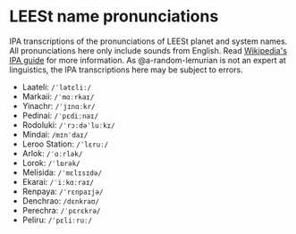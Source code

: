 # LEESt name pronunciations

IPA transcriptions of the pronunciations of LEESt planet and system names. All pronunciations here only include sounds from English. Read [Wikipedia's IPA guide](https://en.wikipedia.org/wiki/Help:IPA/English) for more information. As @a-random-lemurian is not an expert at linguistics, the IPA transcriptions here may be subject to errors.

* Laateli: `/ˈlətɛliː/`
* Markaii: `/ˈmɑːrkaɪ/`
* Yinachr: `/ˈjɪnɑːkr/`
* Pedinai: `/ˈpɛdiːnaɪ/`
* Rodoluki: `/ˈrɔːdəˈluːkɪ/`
* Mindai: `/mɪnˈdaɪ/`
* Leroo Station: `/ˈlɛruː/`
* Arlok: `/ˈɑːrlək/`
* Lorok: `/ˈlɒrək/`
* Melisida: `/ˈmɛlɪsɪdə/`
* Ekarai: `/ˈiːkɑːraɪ/`
* Renpaya: `/ˈrɛnpaɪjə/`
* Denchrao: `/dɛnkraʊ/`
* Perechra: `/ˈpɛrɛkrə/`
* Peliru: `/ˈpɛliːruː/`

